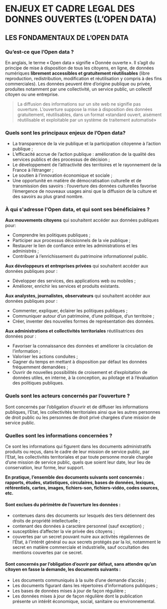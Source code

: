 # ENJEUX ET CADRE LEGAL DES DONNES OUVERTES (L’OPEN DATA)
## LES FONDAMENTAUX DE L’OPEN DATA
### Qu’est-ce que l’Open data ?
En anglais, le terme « Open data » signifie « Donnée ouverte ».
Il s’agit du principe de mise à disposition de tous les citoyens, en ligne, de données numériques **librement accessibles et gratuitement réutilisables** (libre reproduction, redistribution, modification et réutilisation y compris à des fins commerciales). Les données peuvent être d’origine publique ou privée, produites notamment par une collectivité, un service public, un collectif citoyen ou une entreprise.

> La diffusion des informations sur un site web ne signifie pas ouverture. L’ouverture suppose la mise à disposition des données gratuitement, réutilisables, dans un format «standard ouvert, aisément réutilisable et exploitable par un système de traitement automatisé»

### Quels sont les principaux enjeux de l’Open data?

 - La transparence de la vie publique et la participation citoyenne à l’action publique ;
 - L’efficacité accrue de l’action publique : amélioration de la qualité des services publics et des processus de décision ;
 - Le développement de l’attractivité des territoires et le rayonnement de la France à l’étranger ;
 - Le soutien à l’innovation économique et sociale ;
 - Une opportunité en matière de démocratisation culturelle et de transmission des savoirs : l’ouverture des données culturelles favorise l’émergence de nouveaux usages ainsi que la diffusion de la culture et des savoirs au plus grand nombre.

### À qui s'adresse l'Open data, et qui sont ses bénéficiaires ?
**Aux mouvements citoyens** qui souhaitent accéder aux données publiques pour:

 - Comprendre les politiques publiques ;
 - Participer aux processus décisionnels de la vie publique ;
 - Restaurer le lien de confiance entre les administrations et les administrés ;
 - Contribuer à l’enrichissement du patrimoine informationnel public.

**Aux développeurs et entreprises privées** qui souhaitent accéder aux données publiques pour :
- Développer des services, des applications web ou mobiles ;
- Améliorer, enrichir les services et produits existants.

**Aux analystes, journalistes, observateurs** qui souhaitent accéder aux données publiques pour :

- Commenter, expliquer, éclairer les politiques publiques ;
- Communiquer autour d’un patrimoine, d’une politique, d’un territoire ;
- Créer, inventer des nouvelles formes de représentation des données.

**Aux administrations et collectivités territoriales** réutilisatrices des données pour :
- Favoriser la connaissance des données et améliorer la circulation de l’information ;
- Valoriser les actions conduites ;
- Gagner du temps en mettant à disposition par défaut les données fréquemment demandées ;
- Ouvrir de nouvelles possibilités de croisement et d’exploitation de données utiles, en interne, à la conception, au pilotage et à l’évaluation des politiques publiques.

### Quels sont les acteurs concernés par l’ouverture ?

Sont concernés par l’obligation d’ouvrir et de diffuser les informations
publiques, l’Etat, les collectivités territoriales ainsi que les autres personnes de droit public ou les personnes de droit privé chargées d’une mission de service public.

### Quelles sont les informations concernées ?

Ce sont les informations qui figurent dans les
documents administratifs produits ou reçus, dans le cadre de leur mission de service public, par l’Etat, les collectivités territoriales et
par toute personne morale chargée d’une mission de service public, quels que soient leur date, leur lieu de conservation, leur forme, leur support.

**En pratique, l’ensemble des documents suivants sont concernés : rapports, études, statistiques, circulaires, bases de données, lexiques, référentiels, cartes, images, fichiers-son, fichiers-vidéo, codes sources, etc.**

#### Sont exclues du périmètre de l’ouverture les données :
- contenues dans des documents sur lesquels des tiers détiennent des droits de propriété intellectuelle ;
- contenant des données à caractère personnel (sauf exception) ;
- susceptibles d’affecter la vie privée des citoyens ;
- couvertes par un secret pouvant nuire aux activités régaliennes de l’État, à l’intérêt général ou aux secrets protégés par la loi, notamment le secret en matière commerciale et industrielle, sauf occultation des mentions couvertes par ce secret.

#### Sont concernés par l’obligation d’ouvrir par défaut, sans attendre qu’un citoyen en fasse la demande, les documents suivants :
- Les documents communiqués à la suite d’une demande d’accès ;
- Les documents figurant dans les répertoires d’informations publiques ;
- Les bases de données mises à jour de façon régulière ;
- Les données mises à jour de façon régulière dont la publication présente un intérêt économique, social, sanitaire ou environnemental.


